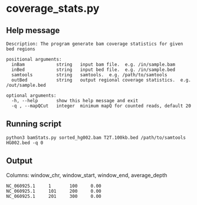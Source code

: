 
# coverage_stats.py

## Help message
```
Description: The program generate bam coverage statistics for given bed regions

positional arguments:
  inBam            string	input bam file.  e.g. /in/sample.bam
  inBed            string	input bed file.  e.g. /in/sample.bed
  samtools         string	samtools.  e.g. /path/to/samtools
  outBed           string	output regional coverage statistics.  e.g. /out/sample.bed

optional arguments:
  -h, --help       show this help message and exit
  -q , --mapQCut   integer	minimum mapQ for counted reads, default 20

```

## Running script
```
python3 bamStats.py sorted_hg002.bam T2T.100kb.bed /path/to/samtools HG002.bed -q 0
```

## Output
Columns: window_chr, window_start, window_end, average_depth
```
NC_060925.1     1       100     0.00
NC_060925.1     101     200     0.00
NC_060925.1     201     300     0.00
```

